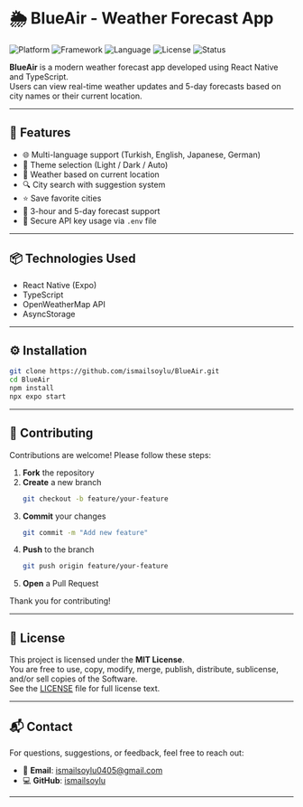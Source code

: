 # 🌦️ BlueAir - Weather Forecast App

![Platform](https://img.shields.io/badge/platform-React%20Native-blue)
![Framework](https://img.shields.io/badge/framework-Expo-green)
![Language](https://img.shields.io/badge/language-TypeScript-blue)
![License](https://img.shields.io/badge/license-MIT-brightgreen)
![Status](https://img.shields.io/badge/status-active-success)

**BlueAir** is a modern weather forecast app developed using React Native and TypeScript.  
Users can view real-time weather updates and 5-day forecasts based on city names or their current location.

---

## 🚀 Features

- 🌐 Multi-language support (Turkish, English, Japanese, German)
- 🎨 Theme selection (Light / Dark / Auto)
- 📍 Weather based on current location
- 🔍 City search with suggestion system
- ⭐ Save favorite cities
- 🧾 3-hour and 5-day forecast support
- 🔐 Secure API key usage via `.env` file

---

## 📦 Technologies Used

- React Native (Expo)
- TypeScript
- OpenWeatherMap API
- AsyncStorage

---

## ⚙️ Installation

```bash
git clone https://github.com/ismailsoylu/BlueAir.git
cd BlueAir
npm install
npx expo start
```

---

## 🤝 Contributing

Contributions are welcome! Please follow these steps:

1. **Fork** the repository  
2. **Create** a new branch  
   ```bash
   git checkout -b feature/your-feature
   ```
3. **Commit** your changes  
   ```bash
   git commit -m "Add new feature"
   ```
4. **Push** to the branch  
   ```bash
   git push origin feature/your-feature
   ```
5. **Open** a Pull Request

Thank you for contributing!

---

## 📄 License

This project is licensed under the **MIT License**.  
You are free to use, copy, modify, merge, publish, distribute, sublicense, and/or sell copies of the Software.  
See the [LICENSE](LICENSE) file for full license text.

---

## 📬 Contact

For questions, suggestions, or feedback, feel free to reach out:

- 📧 **Email**: ismailsoylu0405@gmail.com  
- 💻 **GitHub**: [ismailsoylu](https://github.com/ismailsoylu)
---
